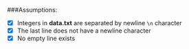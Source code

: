 ###Assumptions:
- [X] Integers in **data.txt** are separated by newline ```\n``` character
- [X] The last line does not have a newline character 
- [X] No empty line exists